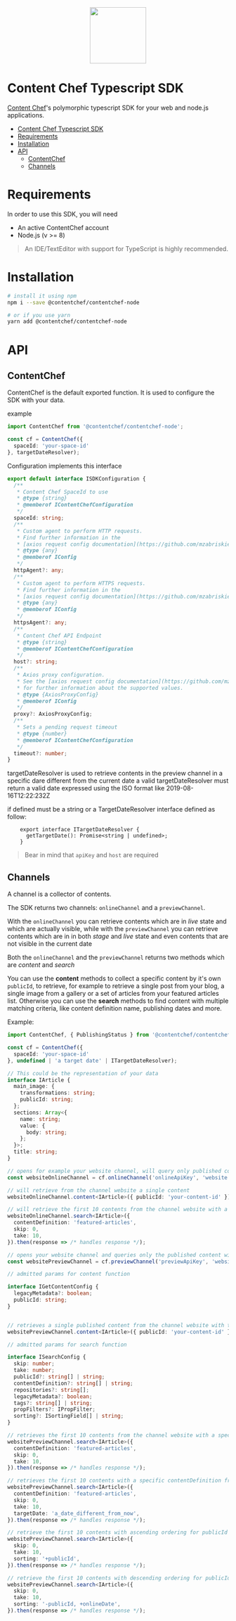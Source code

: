 <div align="center">
  <img src="assets/logo-banner.svg" height="128"/>
</div>

Content Chef Typescript SDK
===========================

[Content Chef](https://contentchef.io)'s polymorphic typescript SDK for your web and node.js applications.

- [Content Chef Typescript SDK](#content-chef-typescript-sdk)
- [Requirements](#requirements)
- [Installation](#installation)
- [API](#api)
  - [ContentChef](#contentchef)
  - [Channels](#channels)

# Requirements

In order to use this SDK, you will need

* An active ContentChef account
* Node.js (v >= 8)

> An IDE/TextEditor with support for TypeScript is highly recommended. 

# Installation

```bash
# install it using npm
npm i --save @contentchef/contentchef-node

# or if you use yarn
yarn add @contentchef/contentchef-node
```

# API

## ContentChef

ContentChef is the default exported function. It is used to configure the SDK with your data.

example

```typescript
import ContentChef from '@contentchef/contentchef-node';

const cf = ContentChef({
  spaceId: 'your-space-id'
}, targetDateResolver);
```

Configuration implements this interface

```typescript
export default interface ISDKConfiguration {
  /**
   * Content Chef SpaceId to use
   * @type {string}
   * @memberof IContentChefConfiguration
   */
  spaceId: string;
  /**
   * Custom agent to perform HTTP requests. 
   * Find further information in the 
   * [axios request config documentation](https://github.com/mzabriskie/axios#request-config).
   * @type {any}
   * @memberof IConfig
   */
  httpAgent?: any;
  /**
   * Custom agent to perform HTTPS requests.
   * Find further information in the 
   * [axios request config documentation](https://github.com/mzabriskie/axios#request-config).
   * @type {any}
   * @memberof IConfig
   */
  httpsAgent?: any;
  /**
   * Content Chef API Endpoint
   * @type {string}
   * @memberof IContentChefConfiguration
   */
  host?: string;
  /**
   * Axios proxy configuration. 
   * See the [axios request config documentation](https://github.com/mzabriskie/axios#request-config) 
   * for further information about the supported values.
   * @type {AxiosProxyConfig}
   * @memberof IConfig
   */
  proxy?: AxiosProxyConfig;
  /**
   * Sets a pending request timeout
   * @type {number}
   * @memberof IContentChefConfiguration
   */
  timeout?: number;
}
```

targetDateResolver is used to retrieve contents in the preview channel in a specific dare different from the current date
a valid targetDateResolver must return a valid date expressed using the ISO format like 2019-08-16T12:22:232Z

if defined must be a string or a TargetDateResolver interface defined as follow:

```typescrtipt
    export interface ITargetDateResolver {
      getTargetDate(): Promise<string | undefined>;
    }
```


> Bear in mind that `apiKey` and `host` are required

## Channels

A channel is a collector of contents.

The SDK returns two channels: `onlineChannel` and a `previewChannel`.
 
With the `onlineChannel` you can retrieve contents which are in *live* state and which are actually visible, while with the `previewChannel` you can retrieve contents which are in in both *stage* and *live* state and even contents that are not visible in the current date 

Both the `onlineChannel` and the `previewChannel` returns two methods which are *content* and *search*
     
You can use the **content** methods to collect a specific content by it's own `publicId`, to retrieve, for example to retrieve a single post from your blog, a single image from a gallery or a set of articles from your featured articles list.
Otherwise you can use the **search** methods to find content with multiple matching criteria, like content definition name, publishing dates and more.

Example:

```typescript
import ContentChef, { PublishingStatus } from '@contentchef/contentchef-node'; 

const cf = ContentChef({
  spaceId: 'your-space-id'
}, undefined | 'a target date' | ITargetDateResolver);

// This could be the representation of your data
interface IArticle {
  main_image: {
    transformations: string;
    publicId: string;
  };
  sections: Array<{
    name: string;
    value: {
      body: string;
    };
  }>;
  title: string;
}

// opens for example your website channel, will query only published contents in live state in the current date
const websiteOnlineChannel = cf.onlineChannel('onlineApiKey', 'website');

// will retrieve from the channel website a single content
websiteOnlineChannel.content<IArticle>({ publicId: 'your-content-id' }).then(response => /* handles response */);

// will retrieve the first 10 contents from the channel website with a specific contentDefinition
websiteOnlineChannel.search<IArticle>({
  contentDefinition: 'featured-articles',
  skip: 0,
  take: 10,
}).then(response => /* handles response */);

// opens your website channel and queries only the published content with a staging state
const websitePreviewChannel = cf.previewChannel('previewApiKey', 'website', PublishingStatus.Staging);

// admitted params for content function

interface IGetContentConfig {
  legacyMetadata?: boolean;
  publicId: string;
}


// retrieves a single published content from the channel website with the current date
websitePreviewChannel.content<IArticle>({ publicId: 'your-content-id' }).then(response => /* handles response */);

// admitted params for search function

interface ISearchConfig {
  skip: number;
  take: number;
  publicId?: string[] | string;
  contentDefinition?: string[] | string;
  repositories?: string[];
  legacyMetadata?: boolean;
  tags?: string[] | string;
  propFilters?: IPropFilter;
  sorting?: ISortingField[] | string;
}

// retrieves the first 10 contents from the channel website with a specific contentDefinition in another date
websitePreviewChannel.search<IArticle>({
  contentDefinition: 'featured-articles',
  skip: 0,
  take: 10,
}).then(response => /* handles response */);

// retrieves the first 10 contents with a specific contentDefinition from the channel website for a desired date as specified in the targetDate param
websitePreviewChannel.search<IArticle>({
  contentDefinition: 'featured-articles',
  skip: 0,
  take: 10,
  targetDate: 'a_date_different_from_now',
}).then(response => /* handles response */);

// retrieve the first 10 contents with ascending ordering for publicId
websitePreviewChannel.search<IArticle>({
  skip: 0,
  take: 10,
  sorting: '+publicId',
}).then(response => /* handles response */);

// retrieve the first 10 contents with descending ordering for publicId and ascending ordering for onlineDate, 
websitePreviewChannel.search<IArticle>({
  skip: 0,
  take: 10,
  sorting: '-publicId, +onlineDate',
}).then(response => /* handles response */); 
```

